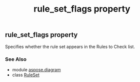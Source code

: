 ﻿---
title: rule_set_flags property
second_title: Aspose.Diagram for Python via .NET API References
description: 
type: docs
weight: 80
url: /python-net/aspose.diagram/ruleset/rule_set_flags/
is_root: false
---

## rule_set_flags property


Specifies whether the rule set appears in the Rules to Check list.

### See Also
* module [aspose.diagram](../../)
* class [RuleSet](/diagram/python-net/aspose.diagram/ruleset)
